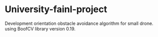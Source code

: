 # University-fainl-project

Development orientation obstacle avoidance algorithm for small drone.
using BoofCV library version 0.19.


